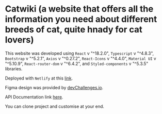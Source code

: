 # Catwiki (a website that offers all the information you need about different breeds of cat, quite hnady for cat lovers)

This website was developed using `React` v "^18.2.0", `Typescript` v "^4.8.3", `Bootstrap` v "^5.2.1", `Axios` v "^0.27.2", `React-Icons` v "^4.4.0", `Material UI` v "^5.10.9", `React-router-dom` v "^6.4.2", and `Styled-components` v "^5.3.5" libraries.

Deployed with `Netlify` at this [link](https://catwiki-adeoluwa.netlify.app/).

Figma design was provided by [devChallenges.io](https://devchallenges.io/).

API Documentation link [here]().

You can clone project and customise at your end.
